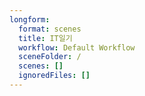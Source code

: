 ```yaml
---
longform:
  format: scenes
  title: IT일기
  workflow: Default Workflow
  sceneFolder: /
  scenes: []
  ignoredFiles: []
---
```

